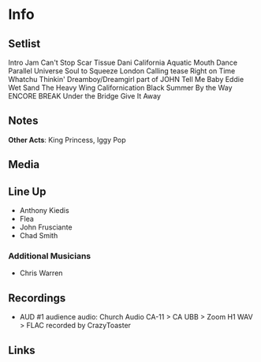# Info

## Setlist

Intro Jam
Can't Stop
Scar Tissue
Dani California
Aquatic Mouth Dance
Parallel Universe
Soul to Squeeze
London Calling tease
Right on Time
Whatchu Thinkin'
Dreamboy/Dreamgirl part of JOHN
Tell Me Baby
Eddie
Wet Sand
The Heavy Wing
Californication
Black Summer
By the Way
ENCORE BREAK
Under the Bridge
Give It Away
## Notes

**Other Acts**: King Princess, Iggy Pop

## Media 

## Line Up

* Anthony Kiedis
* Flea
* John Frusciante
* Chad Smith

### Additional Musicians

* Chris Warren

## Recordings

* AUD #1 audience audio: Church Audio CA-11 > CA UBB > Zoom H1 WAV > FLAC recorded by CrazyToaster

## Links
